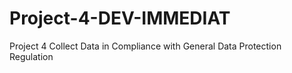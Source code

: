 # Project-4-DEV-IMMEDIAT
Project 4 Collect Data in Compliance with General Data Protection Regulation

